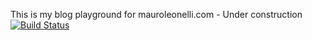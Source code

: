 This is my blog playground for mauroleonelli.com - Under construction
[![Build Status](https://travis-ci.org/mleonelli/mleonelli.github.io.svg?branch=source)](https://travis-ci.org/mleonelli/mleonelli.github.io)
